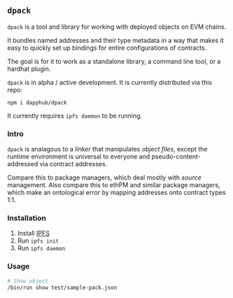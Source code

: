 `dpack`
---

`dpack` is a tool and library for working with deployed objects on EVM chains.

It bundles named addresses and their type metadata in a way that makes it
easy to quickly set up bindings for entire configurations of contracts.

The goal is for it to work as a standalone library, a command line tool, or a hardhat plugin.

`dpack` is in alpha / active development. It is currently distributed via this repo:

`npm i dapphub/dpack`

It currently requires `ipfs daemon` to be running.

### Intro

`dpack` is analagous to a *linker* that manipulates *object files*, except the runtime environment is
universal to everyone and pseudo-content-addressed via contract addresses.

Compare this to package managers, which deal mostly with *source* management. Also compare this to ethPM
and similar package managers, which make an ontological error by mapping addresses onto contract types 1:1.


### Installation

1. Install [IPFS](https://docs.ipfs.io/install/command-line/#official-distributions)
2. Run `ipfs init`
3. Run `ipfs daemon`

### Usage

```sh
# Show object
/bin/run show test/sample-pack.json
```
